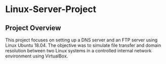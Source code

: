 # Linux-Server-Project

## Project Overview
This project focuses on setting up a DNS server and an FTP server using Linux Ubuntu 18.04. The objective was to simulate file transfer and domain resolution between two Linux systems in a controlled internal network environment using VirtualBox.


